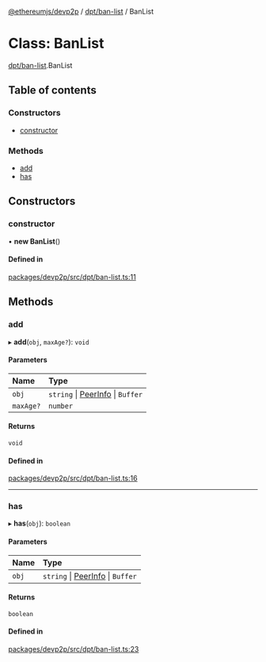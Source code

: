 [@ethereumjs/devp2p](../README.md) / [dpt/ban-list](../modules/dpt_ban_list.md) / BanList

# Class: BanList

[dpt/ban-list](../modules/dpt_ban_list.md).BanList

## Table of contents

### Constructors

- [constructor](dpt_ban_list.banlist.md#constructor)

### Methods

- [add](dpt_ban_list.banlist.md#add)
- [has](dpt_ban_list.banlist.md#has)

## Constructors

### constructor

• **new BanList**()

#### Defined in

[packages/devp2p/src/dpt/ban-list.ts:11](https://github.com/ethereumjs/ethereumjs-monorepo/blob/master/packages/devp2p/src/dpt/ban-list.ts#L11)

## Methods

### add

▸ **add**(`obj`, `maxAge?`): `void`

#### Parameters

| Name | Type |
| :------ | :------ |
| `obj` | `string` \| [PeerInfo](../interfaces/dpt_dpt.peerinfo.md) \| `Buffer` |
| `maxAge?` | `number` |

#### Returns

`void`

#### Defined in

[packages/devp2p/src/dpt/ban-list.ts:16](https://github.com/ethereumjs/ethereumjs-monorepo/blob/master/packages/devp2p/src/dpt/ban-list.ts#L16)

___

### has

▸ **has**(`obj`): `boolean`

#### Parameters

| Name | Type |
| :------ | :------ |
| `obj` | `string` \| [PeerInfo](../interfaces/dpt_dpt.peerinfo.md) \| `Buffer` |

#### Returns

`boolean`

#### Defined in

[packages/devp2p/src/dpt/ban-list.ts:23](https://github.com/ethereumjs/ethereumjs-monorepo/blob/master/packages/devp2p/src/dpt/ban-list.ts#L23)

